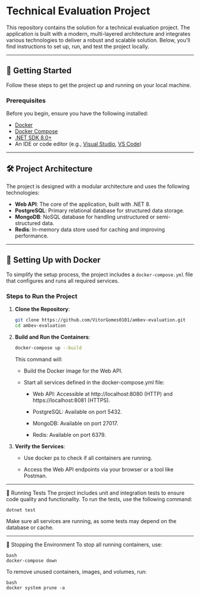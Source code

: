 # Technical Evaluation Project

This repository contains the solution for a technical evaluation project. The application is built with a modern, multi-layered architecture and integrates various technologies to deliver a robust and scalable solution. Below, you'll find instructions to set up, run, and test the project locally.

---

## 🚀 Getting Started

Follow these steps to get the project up and running on your local machine.

### Prerequisites

Before you begin, ensure you have the following installed:

- [Docker](https://www.docker.com/)
- [Docker Compose](https://docs.docker.com/compose/)
- [.NET SDK 8.0+](https://dotnet.microsoft.com/download)
- An IDE or code editor (e.g., [Visual Studio](https://visualstudio.microsoft.com/), [VS Code](https://code.visualstudio.com/))

---

## 🛠️ Project Architecture

The project is designed with a modular architecture and uses the following technologies:

- **Web API**: The core of the application, built with .NET 8.
- **PostgreSQL**: Primary relational database for structured data storage.
- **MongoDB**: NoSQL database for handling unstructured or semi-structured data.
- **Redis**: In-memory data store used for caching and improving performance.

---

## 🐳 Setting Up with Docker

To simplify the setup process, the project includes a `docker-compose.yml` file that configures and runs all required services.

### Steps to Run the Project

1. **Clone the Repository**:
   ```bash
   git clone https://github.com/VitorGomes0101/ambev-evaluation.git
   cd ambev-evaluation
   ```
2. **Build and Run the Containers**:
   ```bash
   docker-compose up --build
   ```
   This command will:
   - Build the Docker image for the Web API.
    
   - Start all services defined in the docker-compose.yml file:
    
      - Web API: Accessible at http://localhost:8080 (HTTP) and https://localhost:8081 (HTTPS).
      
      - PostgreSQL: Available on port 5432.
      
      - MongoDB: Available on port 27017.
      
      - Redis: Available on port 6379.
        
3. **Verify the Services**:

    - Use docker ps to check if all containers are running.

    - Access the Web API endpoints via your browser or a tool like Postman.
    
---

🧪 Running Tests
The project includes unit and integration tests to ensure code quality and functionality. To run the tests, use the following command:

```bash
dotnet test
```
Make sure all services are running, as some tests may depend on the database or cache.

---

🛑 Stopping the Environment
To stop all running containers, use:
```
bash
docker-compose down
```
To remove unused containers, images, and volumes, run:
```
bash
docker system prune -a
```
         
